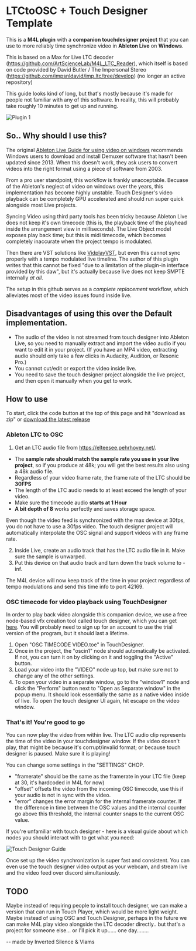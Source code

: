 # LTCtoOSC + Touch Designer Template
This is a **M4L plugin** with a **companion touchdesigner project** that you can use to more reliably time synchronize video in **Ableton Live** on **Windows**.

This is based on a Max for Live LTC decoder (https://github.com/ArtScienceLab/M4L_LTC_Reader), which itself is based on code provided by David Butler / The Impersonal Stereo (https://github.com/impsnldavid/imp.ltc/tree/develop) (no longer an active repository)

This guide looks kind of long, but that's mostly because it's made for people not familiar with any of this software.
In reality, this will probably take roughly 10 minutes to get up and running.

![Plugin 1](https://cdn.discordapp.com/attachments/422835897332137984/925476063746867220/unknown.png)

## So.. Why should I use this?
The original [Ableton Live Guide for using video on windows](https://help.ableton.com/hc/en-us/articles/209773125-Using-Video) recommends Windows users to download and install  Demuxer software that hasn't been updated since 2013. When this doesn't work, they ask users to convert videos into the right format using a piece of software from 2003. 

From a pro user standpoint, this workflow is frankly unacceptable. 
Becuase of the Ableton's neglect of video on windows over the years, this implementation has become highly unstable.
Touch Designer's video playback can be completely GPU accelerated and should run super quick alongside most Live projects.

Syncing Video using third party tools has been tricky because Ableton Live does not keep it's own timecode (this is, the playback time of the playhead inside the arrangement view in milliseconds). 
The Live Object model exposes play back time; but this is midi timecode, which becomes completely inaccurate when the project tempo is modulated. 

Then there are VST solutions like [VidplayVST](https://vidplayvst.com/index.htm), but even this cannot sync properly with a tempo modulated live timeline. 
The author of this plugin writes that this cannot be fixed "due to a limitation of the plugin-in interface provided by this daw", but it's actually because live does not keep SMPTE internally *at all*.

The setup in this github serves as a *complete replacement* workflow, which alleviates most of the video issues found inside live.

## Disadvantages of using this over the Default implementation.
- The audio of the video is not streamed from touch designer into Ableton Live, so you need to manually extract and import the video audio if you want to edit it in your project. (If you have an MP4 video, extracting audio should only take a few clicks in Audacity, Audition, or Resonic Pro.)
- You cannot cut/edit or export the video inside live.
- You need to save the touch designer project alongside the live project, and then open it manually when you get to work.

## How to use

To start, click the code button at the top of this page and hit "download as zip" or [download the latest release](https://github.com/Inversil/LTCtoOSC-TouchDesigner/releases)

### Ableton LTC to OSC
1. Get an LTC audio file from https://elteesee.pehrhovey.net/. 
- The **sample rate should match the sample rate you use in your live project**, so if you produce at 48k; you will get the best results also using a 48k audio file. 
- Regardless of your video frame rate, the frame rate of the LTC should be **30FPS**
- The length of the LTC audio needs to at least exceed the length of your video. 
- Make sure the timecode audio **starts at 1 Hour**
- **A bit depth of 8** works perfectly and saves storage space.

Even though the video feed is synchronized with the max device at 30fps, you do not have to use a 30fps video. The touch designer project will automatically interpolate the OSC signal and support videos with any frame rate.

2. Inside Live, create an audio track that has the LTC audio file in it. Make sure the sample is unwarped.
3. Put this device on that audio track and turn down the track volume to -inf.

The M4L device will now keep track of the time in your project regardless of tempo modulations and send this time info to port 42169.

### OSC timecode for video playback using TouchDesigner

In order to play back video alongside this companion device, we use a free node-based vfx creation tool called touch designer, which you can get [here](https://derivative.ca/).
You will probably need to sign up for an account to use the trial version of the program, but it should last a lifetime.

1. Open "OSC TIMECODE VIDEO.toe" in TouchDesigner.
2. Once in the project, the "oscin1" node should automatically be activated. If not, you can turn it on by clicking on it and toggling the "Active" button.
3. Load your video into the "VIDEO" node up top, but make sure not to change any of the other settings.
4. To open your video in a separate window, go to the "window1" node and click the "Perform" button next to "Open as Separate window" in the popup menu. It should look essentially the same as a native video inside of live. To open the touch designer UI again, hit escape on the video window.

### That's it! You're good to go

You can now play the video from within live. The LTC audio clip represents the time of the video in your touchdesigner window.
If the video doesn't play, that might be because it's corrupt/invalid format; or because touch designer is paused. Make sure it is playing!

You can change some settings in the "SETTINGS" CHOP.
- "framerate" should be the same as the framerate in your LTC file (keep at 30, it's hardcoded in M4L for now)
- "offset" offsets the video from the incoming OSC timecode, use this if your audio is not in sync with the video.
- "error" changes the error margin for the internal framerate counter. If the difference in time between the OSC values and the internal counter go above this threshold, the internal counter snaps to the current OSC value.

If you're unfamiliar with touch designer - here is a visual guide about which nodes you should interact with to get what you need:

![Touch Designer Guide](https://cdn.discordapp.com/attachments/202817364264222720/925547803588063262/eeee.png)

Once set up the video synchronization is super fast and consistent. You can even use the touch designer video output as your webcam, and stream live and the video feed over discord simultaniously.

## TODO

Maybe instead of requiring people to install touch designer, we can make a version that can run in Touch Player, which would be more light weight.
Maybe instead of using OSC and Touch Designer, perhaps in the future we can make M4L play video alongside the LTC decoder directly.. but that's a project for someone else... or I'll pick it up...... one day........

-- made by Inverted Silence & Vlams
